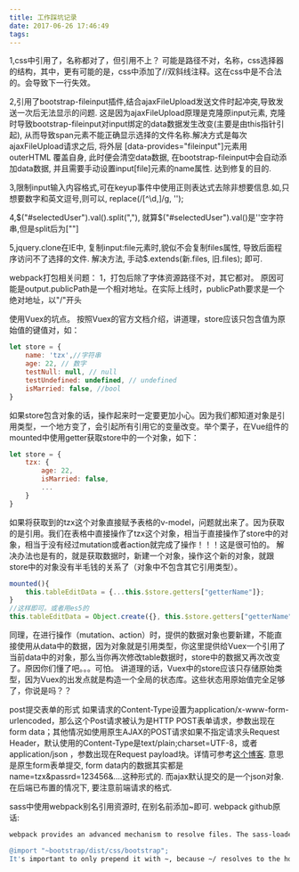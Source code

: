 ```yaml
---
title: 工作踩坑记录
date: 2017-06-26 17:46:49
tags:
---
```




1,css中引用了，名称都对了，但引用不上？
可能是路径不对，名称，css选择器的结构，其中，更有可能的是，css中添加了//双斜线注释。这在css中是不合法的。会导致下一行失效。

2,引用了bootstrap-fileinput插件,结合ajaxFileUpload发送文件时起冲突,导致发送一次后无法显示的问题.
这是因为ajaxFileUpload原理是克隆原input元素, 克隆时导致bootstrap-fileinput对input绑定的data数据发生改变(主要是由this指针引起), 从而导致span元素不能正确显示选择的文件名称.解决方式是每次ajaxFileUpload请求之后, 将外层  [data-provides="fileinput"]元素用  outerHTML  覆盖自身, 此时便会清空data数据, 在bootstrap-fileinput中会自动添加data数据, 并且需要手动设置input[file]元素的name属性. 达到修复的目的.

3,限制input输入内容格式,可在keyup事件中使用正则表达式去除非想要信息.如,只想要数字和英文逗号,则可以, replace(/[^\d,]/g, '');

4,$("#selectedUser").val().split(","), 就算$("#selectedUser").val()是''空字符串,但是split后为[""]

5,jquery.clone在IE中, 复制input:file元素时,貌似不会复制files属性, 导致后面程序访问不了选择的文件. 解决方法, 手动$.extends(新.files, 旧.files); 即可.

webpack打包相关问题：
1，打包后除了字体资源路径不对，其它都对。
原因可能是output.publicPath是一个相对地址。在实际上线时，publicPath要求是一个绝对地址，以"/"开头


使用Vuex的坑点。
按照Vuex的官方文档介绍，讲道理，store应该只包含值为原始值的键值对，如： 
```javascript
let store = {
	name: 'tzx',//字符串
	age: 22, // 数字
	testNull: null, // null
	testUndefined: undefined, // undefined
	isMarried: false, //bool
}
```

如果store包含对象的话，操作起来时一定要更加小心。因为我们都知道对象是引用类型，一个地方变了，会引起所有引用它的变量改变。举个栗子，在Vue组件的mounted中使用getter获取store中的一个对象，如下：
```javascript
let store = {
	tzx: {
		age: 22,
		isMarried: false,
		...
	}
}
```
如果将获取到的tzx这个对象直接赋予表格的v-model，问题就出来了。因为获取的是引用。我们在表格中直接操作了tzx这个对象，相当于直接操作了store中的对象，相当于没有经过mutation或者action就完成了操作！！！这是很可怕的。
解决办法也是有的，就是获取数据时，新建一个对象，操作这个新的对象，就跟store中的对象没有半毛钱的关系了（对象中不包含其它引用类型）。
```javascript
mounted(){
	this.tableEditData = {...this.$store.getters["getterName"]};
}
//这样即可。或者用es5的
this.tableEditData = Object.create({}, this.$store.getters["getterName"])
```
同理，在进行操作（mutation、action）时，提供的数据对象也要新建，不能直接使用从data中的数据，因为对象就是引用类型，你这里提供给Vuex一个引用了当前data中的对象，那么当你再次修改table数据时，store中的数据又再次改变了。原因你们懂了吧。。。可怕。
讲道理的话，Vuex中的store应该只存储原始类型，因为Vuex的出发点就是构造一个全局的状态库。这些状态用原始值完全足够了，你说是吗？？


post提交表单的形式
如果请求的Content-Type设置为application/x-www-form-urlencoded，那么这个Post请求被认为是HTTP POST表单请求，参数出现在form data；其他情况如使用原生AJAX的POST请求如果不指定请求头Request Header，默认使用的Content-Type是text/plain;charset=UTF-8，或者application/json ，参数出现在Request payload块。详情可参考[这个博客](http://blog.csdn.net/yiifaa/article/details/73468001). 意思是原生form表单提交, form data内的数据其实都是name=tzx&passrd=123456&....这种形式的. 而ajax默认提交的是一个json对象. 在后端已布置的情况下, 要注意前端请求的格式. 





sass中使用webpack别名引用资源时, 在别名前添加~即可. webpack github原话:
```bash
webpack provides an advanced mechanism to resolve files. The sass-loader uses node-sass' custom importer feature to pass all queries to the webpack resolving engine. Thus you can import your Sass modules from node_modules. Just prepend them with a ~ to tell webpack that this is not a relative import:

@import "~bootstrap/dist/css/bootstrap";
It's important to only prepend it with ~, because ~/ resolves to the home directory. webpack needs to distinguish between bootstrap and ~bootstrap because CSS and Sass files have no special syntax for importing relative files. Writing @import "file" is the same as @import "./file";
```